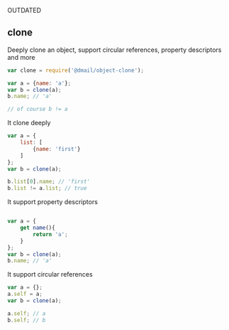 OUTDATED

## clone

Deeply clone an object, support circular references, property descriptors and more

```javascript
var clone = require('@dmail/object-clone');

var a = {name: 'a'};
var b = clone(a);
b.name; // 'a'

// of course b != a
```

It clone deeply

```javascript
var a = {
	list: [
		{name: 'first'}
	]
};
var b = clone(a);

b.list[0].name; // 'first'
b.list != a.list; // true
```

It support property descriptors

```javascript

var a = {
	get name(){
		return 'a';
	}
};
var b = clone(a);
b.name; // 'a'
```

It support circular references

```javascript
var a = {};
a.self = a;
var b = clone(a);

a.self; // a
b.self; // b
```

